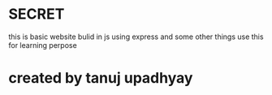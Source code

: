 # SECRET
this is basic website bulid in js using express and some other things 
use this for learning perpose 
# created by tanuj upadhyay
